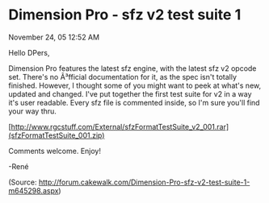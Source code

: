 # Dimension Pro - sfz v2 test suite 1

November 24, 05 12:52 AM

Hello DPers,

Dimension Pro features the latest sfz engine, with the latest sfz v2 opcode set.
There's no Ã³fficial documentation for it, as the spec isn't totally finished.
However, I thought some of you might want to peek at what's new, updated and changed.
I've put together the first test suite for v2 in a way it's user readable.
Every sfz file is commented inside, so I'm sure you'll find your way thru.


[http://www.rgcstuff.com/External/sfzFormatTestSuite_v2_001.rar](sfzFormatTestSuite_001.zip)


Comments welcome. Enjoy!



-René


(Source: http://forum.cakewalk.com/Dimension-Pro-sfz-v2-test-suite-1-m645298.aspx)

